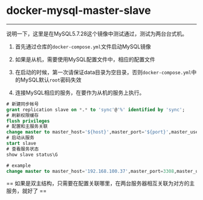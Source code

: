 # docker-mysql-master-slave

- - - 

说明一下，这里是在MySQL5.7.28这个镜像中测试通过，测试为两台台式机。

1. 首先通过仓库的`docker-compose.yml`文件启动MySQL镜像

2. 如果是从机，需要使用MySQL配置文件中，相应的配置文件

3. 在启动的时候，第一次请保证data目录为空目录，否则`docker-compose.yml`中的MySQL默认`root`密码失效

4. 连接MySQL相应的服务，在要作为从机的服务上执行。

```sql
# 新建同步帐号
grant replication slave on *.* to 'sync'@'%' identified by 'sync';  
# 刷新权限缓存
flush privileges 
# 配置和主服务关联
change master to master_host='${host}',master_port='${port}',master_user= '${master_user}' ,master_password='${master_password}',master_log_file='${master_log_file}',master_log_pos='${master_log_pos}';
# 启动从服务
start slave
# 查看服务状态
show slave status\G

# example
change master to master_host='192.168.100.37',master_port=3308,master_user='sync',master_password='sync',master_log_file='mysql-bin.000003',master_log_pos=591;

```

== 如果是双主结构，只需要在配置关联哪里，在两台服务器相互关联为对方的主服务，就好了 ==